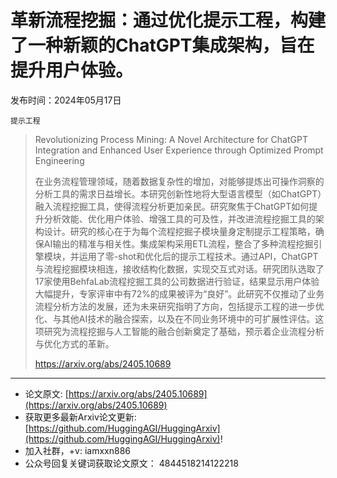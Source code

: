 # 革新流程挖掘：通过优化提示工程，构建了一种新颖的ChatGPT集成架构，旨在提升用户体验。
发布时间：2024年05月17日

`提示工程`
> Revolutionizing Process Mining: A Novel Architecture for ChatGPT Integration and Enhanced User Experience through Optimized Prompt Engineering
>
> 在业务流程管理领域，随着数据复杂性的增加，对能够提炼出可操作洞察的分析工具的需求日益增长。本研究创新性地将大型语言模型（如ChatGPT）融入流程挖掘工具，使得流程分析更加亲民。研究聚焦于ChatGPT如何提升分析效能、优化用户体验、增强工具的可及性，并改进流程挖掘工具的架构设计。研究的核心在于为每个流程挖掘子模块量身定制提示工程策略，确保AI输出的精准与相关性。集成架构采用ETL流程，整合了多种流程挖掘引擎模块，并运用了零-shot和优化后的提示工程技术。通过API，ChatGPT与流程挖掘模块相连，接收结构化数据，实现交互式对话。研究团队选取了17家使用BehfaLab流程挖掘工具的公司数据进行验证，结果显示用户体验大幅提升，专家评审中有72%的成果被评为“良好”。此研究不仅推动了业务流程分析方法的发展，还为未来研究指明了方向，包括提示工程的进一步优化、与其他AI技术的融合探索，以及在不同业务环境中的可扩展性评估。这项研究为流程挖掘与人工智能的融合创新奠定了基础，预示着企业流程分析与优化方式的革新。
>
> https://arxiv.org/abs/2405.10689


<hr />

- 论文原文: [https://arxiv.org/abs/2405.10689](https://arxiv.org/abs/2405.10689)
- 获取更多最新Arxiv论文更新: [https://github.com/HuggingAGI/HuggingArxiv](https://github.com/HuggingAGI/HuggingArxiv)!
- 加入社群，+v: iamxxn886
- 公众号回复关键词获取论文原文： 4844518214122218